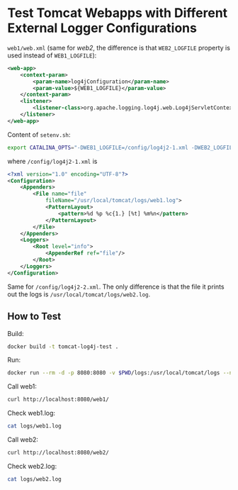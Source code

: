 # Test Tomcat Webapps with Different External Logger Configurations

`web1/web.xml` (same for _web2_, the difference is that `WEB2_LOGFILE`
property is used instead of `WEB1_LOGFILE`):

```xml
<web-app>
    <context-param>
        <param-name>log4jConfiguration</param-name>
        <param-value>${WEB1_LOGFILE}</param-value>
    </context-param>
    <listener>
        <listener-class>org.apache.logging.log4j.web.Log4jServletContextListener</listener-class>
    </listener>
</web-app>
```

Content of `setenv.sh`:

```bash
export CATALINA_OPTS="-DWEB1_LOGFILE=/config/log4j2-1.xml -DWEB2_LOGFILE=/config/log4j2-2.xml"
```

where `/config/log4j2-1.xml` is

```xml
<?xml version="1.0" encoding="UTF-8"?>
<Configuration>
    <Appenders>
        <File name="file"
            fileName="/usr/local/tomcat/logs/web1.log">
            <PatternLayout>
                <pattern>%d %p %c{1.} [%t] %m%n</pattern>
            </PatternLayout>
        </File>
    </Appenders>
    <Loggers>
        <Root level="info">
            <AppenderRef ref="file"/>
        </Root>
    </Loggers>
</Configuration>
```

Same for `/config/log4j2-2.xml`. The only difference is that the file it
prints out the logs is `/usr/local/tomcat/logs/web2.log`.

## How to Test

Build:

```bash
docker build -t tomcat-log4j-test .
```

Run:

```bash
docker run --rm -d -p 8080:8080 -v $PWD/logs:/usr/local/tomcat/logs --name tomcat-log4j-test tomcat-log4j-test
```

Call web1:

```bash
curl http://localhost:8080/web1/
```

Check web1.log:

```bash
cat logs/web1.log
```

Call web2:

```bash
curl http://localhost:8080/web2/
```

Check web2.log:

```bash
cat logs/web2.log
```
